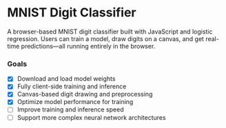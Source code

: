 # MNIST Digit Classifier

A browser-based MNIST digit classifier built with JavaScript and logistic regression. Users can train a model, draw digits on a canvas, and get real-time predictions—all running entirely in the browser.

### Goals

- [x] Download and load model weights  
- [x] Fully client-side training and inference  
- [x] Canvas-based digit drawing and preprocessing  
- [x] Optimize model performance for training
- [ ] Improve training and inference speed  
- [ ] Support more complex neural network architectures
